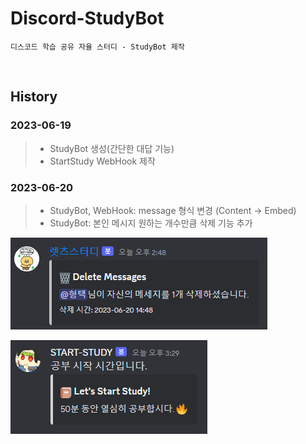 # Discord-StudyBot

```
디스코드 학습 공유 자율 스터디 - StudyBot 제작
```

<br>

## History

### 2023-06-19
> - StudyBot 생성(간단한 대답 기능)
> - StartStudy WebHook 제작

### 2023-06-20 
> - StudyBot, WebHook: message 형식 변경 (Content -> Embed) 
> - StudyBot: 본인 메시지 원하는 개수만큼 삭제 기능 추가

![StudyBot](img/dicobot1.png)

![WebHook](img/dicobot2.png)